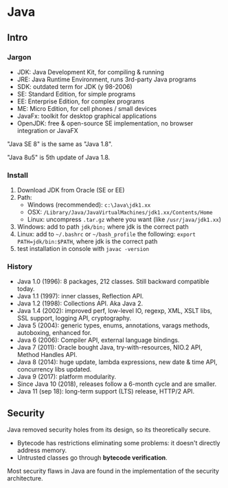 # Java

## Intro

### Jargon

- JDK: Java Development Kit, for compiling & running
- JRE: Java Runtime Environment, runs 3rd-party Java programs
- SDK: outdated term for JDK (y 98-2006)
- SE: Standard Edition, for simple programs
- EE: Enterprise Edition, for complex programs
- ME: Micro Edition, for cell phones / small devices
- JavaFx: toolkit for desktop graphical applications
- OpenJDK: free & open-source SE implementation, no browser integration or JavaFX

"Java SE 8" is the same as "Java 1.8".

"Java 8u5" is 5th update of Java 1.8.

### Install

1. Download JDK from Oracle (SE or EE)
1. Path:
    - Windows (recommended): `c:\Java\jdk1.xx`
    - OSX: `/Library/Java/JavaVirtualMachines/jdk1.xx/Contents/Home`
    - Linux: uncompress `.tar.gz` where you want (like `/usr/java/jdk1.xx`)
1. Windows: add to path `jdk/bin;` where jdk is the correct path
1. Linux: add to `~/.bashrc` or `~/bash_profile` the following: `export PATH=jdk/bin:$PATH`, where jdk is the correct path
1. test installation in console with `javac -version`

### History

- Java 1.0 (1996): 8 packages, 212 classes. Still backward compatible today.
- Java 1.1 (1997): inner classes, Reflection API.
- Java 1.2 (1998): Collections API. Aka Java 2.
- Java 1.4 (2002): improved perf, low-level IO, regexp, XML, XSLT libs, SSL support, logging API, cryptography.
- Java 5 (2004): generic types, enums, annotations, varags methods, autoboxing, enhanced for.
- Java 6 (2006): Compiler API, external language bindings.
- Java 7 (2011): Oracle bought Java, try-with-resources, NIO.2 API, Method Handles API.
- Java 8 (2014): huge update, lambda expressions, new date & time API, concurrency libs updated.
- Java 9 (2017): platform modularity.
- Since Java 10 (2018), releases follow a 6-month cycle and are smaller.
- Java 11 (sep 18): long-term support (LTS) release, HTTP/2 API.

## Security

Java removed security holes from its design, so its theoretically secure.
- Bytecode has restrictions eliminating some problems: it doesn't directly address memory.
- Untrusted classes go through **bytecode verification**.

Most security flaws in Java are found in the implementation of the security architecture.